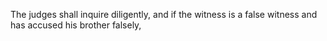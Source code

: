 The judges shall inquire diligently, and if the witness is a false witness and has accused his brother falsely,
